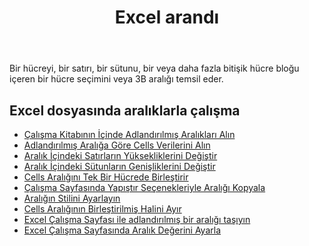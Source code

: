 ﻿---
title: Excel arandı
second_title: Aspose.Cells Cloud Documen
linktitle: Çaldı
type: docs
url: /tr/ranges/
aliases: [/working-with-ranges/]
keywords: Working with ranges on an Excel fil
description: Aspose.Cells Cloud REST API kullanılarak Excel dosyasında aralıklarla nasıl çalışılır? SDK, Android, C#, Go, Java, NodeJS, Perl, PHP, Python, Ruby ve Swift gibi çeşitli geliştirme dillerini destekler.
weight: 100
kwords: Excel, Office Bulut, REST API, Elektronik Tablo, PDF, CSV, Json, Markdown, Excel dosyasında aralıklarla çalışma
---
Bir hücreyi, bir satırı, bir sütunu, bir veya daha fazla bitişik hücre bloğu içeren bir hücre seçimini veya 3B aralığı temsil eder.

## Excel dosyasında aralıklarla çalışma

- [Çalışma Kitabının İçinde Adlandırılmış Aralıkları Alın](/cells/tr/get-named-ranges-inside-the-workbook/)
- [Adlandırılmış Aralığa Göre Cells Verilerini Alın](/cells/tr/get-cells-data-based-on-named-range/)
- [Aralık İçindeki Satırların Yüksekliklerini Değiştir](/cells/tr/cells/change-heights-of-rows-inside-the-range/)
- [Aralık İçindeki Sütunların Genişliklerini Değiştir](/cells/tr/change-widths-of-columns-inside-the-range/)
- [Cells Aralığını Tek Bir Hücrede Birleştirir](/cells/tr/combines-a-range-of-cells-into-a-single-cell/)
- [Çalışma Sayfasında Yapıştır Seçenekleriyle Aralığı Kopyala](/cells/tr/copy-range-in-a-worksheet-with-paste-options/)
- [Aralığın Stilini Ayarlayın](/cells/tr/set-the-style-of-the-range/)
- [Cells Aralığının Birleştirilmiş Halini Ayır](/cells/tr/unmerge-merged-cells-of-the-range/)
- [Excel Çalışma Sayfası ile adlandırılmış bir aralığı taşıyın](/cells/tr/move-a-named-ranged-with-a-excel-worksheet/)
- [Excel Çalışma Sayfasında Aralık Değerini Ayarla](/cells/tr/ranges/set-value/)
